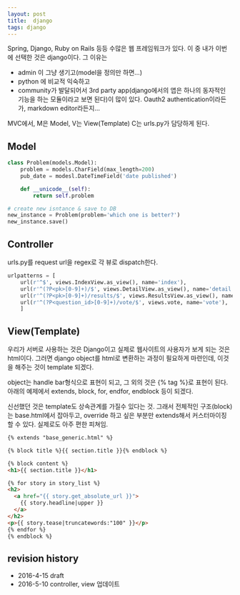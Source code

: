 ```yaml
---
layout: post
title:  django
tags: django
---
```


Spring, Django, Ruby on Rails 등등 수많은 웹 프레임워크가 있다. 이 중 내가 이번에 선택한 것은 django이다. 그 이유는

- admin 이 그냥 생기고(model을 정의만 하면...)
- python 에 비교적 익숙하고
- community가 발달되어서 3rd party app(django에서의 앱은 하나의 동자적인 기능을 하는 모듈이라고 보면 된다)이 많이 있다. Oauth2 authentication이라든가, markdown editor라든지...

MVC에서, M은 Model, V는 View(Template) C는 urls.py가 담당하게 된다.

## Model

```python
class Problem(models.Model):
    problem = models.CharField(max_length=200)
    pub_date = modesl.DateTimeField('date published')

    def __unicode__(self):
        return self.problem

# create new isntance & save to DB
new_instance = Problem(problem='which one is better?')
new_instance.save()
```


## Controller
urls.py를 request url을 regex로 각 뷰로 dispatch한다.

```python
urlpatterns = [
    url(r'^$', views.IndexView.as_view(), name='index'),
    url(r'^(?P<pk>[0-9]+)/$', views.DetailView.as_view(), name='detail'),
    url(r'^(?P<pk>[0-9]+)/results/$', views.ResultsView.as_view(), name='results'),
    url(r'^(?P<question_id>[0-9]+)/vote/$', views.vote, name='vote'),
    ]

```

## View(Template)
우리가 서버로 사용하는 것은 Django이고 실제로 웹사이트의 사용자가 보게 되는 것은 html이다. 그러면 django object를 html로 변환하는 과정이 필요하게 마련인데, 이것을 해주는 것이 template 되겠다.

object는 handle bar형식으로 표현이 되고, 그 외의 것은 {% tag %}로 표현이 된다. 아래의 예제에서 extends, block, for, endfor, endblock 등이 되겠다.

신선했던 것은 template도 상속관계를 가질수 있다는 것. 그래서 전체적인 구조(block)는 base.html에서 잡아두고, override 하고 싶은 부분만 extends해서 커스터마이징 할 수 있다. 실제로도 아주 편한 피쳐임.

```html
{% extends "base_generic.html" %}

{% block title %}{{ section.title }}{% endblock %}

{% block content %}
<h1>{{ section.title }}</h1>

{% for story in story_list %}
<h2>
  <a href="{{ story.get_absolute_url }}">
    {{ story.headline|upper }}
  </a>
</h2>
<p>{{ story.tease|truncatewords:"100" }}</p>
{% endfor %}
{% endblock %}
```


## revision history
* 2016-4-15 draft
* 2016-5-10 controller, view 업데이트



